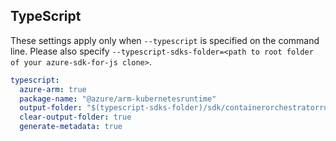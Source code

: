 ## TypeScript

These settings apply only when `--typescript` is specified on the command line.
Please also specify `--typescript-sdks-folder=<path to root folder of your azure-sdk-for-js clone>`.

```yaml $(typescript)
typescript:
  azure-arm: true
  package-name: "@azure/arm-kubernetesruntime"
  output-folder: "$(typescript-sdks-folder)/sdk/containerorchestratorruntime/arm-containerorchestratorruntime"
  clear-output-folder: true
  generate-metadata: true
```
